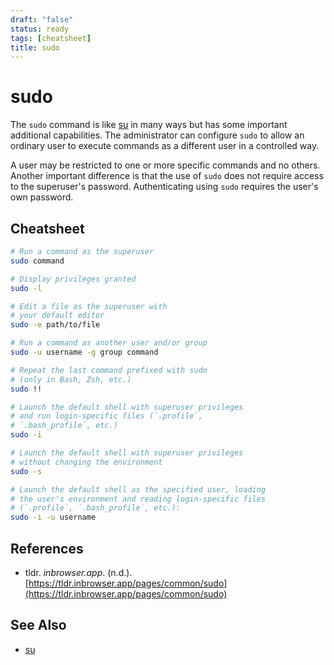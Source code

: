 ```yaml
---
draft: "false"
status: ready
tags: [cheatsheet]
title: sudo
---
```


# sudo

The `sudo` command is like [su](su.md) in many ways but has some important additional capabilities. The administrator can configure `sudo` to allow an ordinary user to execute commands as a different user in a controlled way.

A user may be restricted to one or more specific commands and no others. Another important difference is that the use of `sudo` does not require access to the superuser's password. Authenticating using `sudo` requires the user's own password.

## Cheatsheet

```bash
# Run a command as the superuser
sudo command

# Display privileges granted
sudo -l

# Edit a file as the superuser with
# your default editor
sudo -e path/to/file

# Run a command as another user and/or group
sudo -u username -g group command

# Repeat the last command prefixed with sudo
# (only in Bash, Zsh, etc.)
sudo !!

# Launch the default shell with superuser privileges
# and run login-specific files (`.profile`,
# `.bash_profile`, etc.)
sudo -i

# Launch the default shell with superuser privileges
# without changing the environment
sudo -s

# Launch the default shell as the specified user, loading
# the user's environment and reading login-specific files
# (`.profile`, `.bash_profile`, etc.):
sudo -i -u username
```

## References

- tldr. _inbrowser.app_. (n.d.). [https://tldr.inbrowser.app/pages/common/sudo](https://tldr.inbrowser.app/pages/common/sudo)

## See Also

- [su](su.md)
